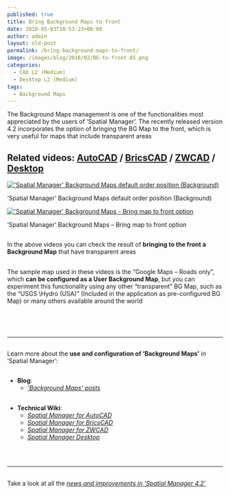 ```yaml
---
published: true
title: Bring Background Maps to front
date: 2018-05-03T10:53:23+00:00
author: admin
layout: old-post
permalink: /bring-background-maps-to-front/
image: /images/blog/2018/02/BG-to-front-85.png
categories:
  - CAD L2 (Medium)
  - Desktop L2 (Medium)
tags:
  - Background Maps
---
```

<p>
  The Background Maps management is one of the functionalities most appreciated by the users of &#8216;Spatial Manager&#8217;. The recently released version 4.2 incorporates the option of bringing the BG Map to the front, which is very useful for maps that include transparent areas
</p>

<p>
  <!--more-->
</p>

<h2>
  Related videos: <span><a href="https://youtu.be/uKFJwIv7OAQ?rel=0" target="_blank" rel="nofollow"><span>AutoCAD</span></a> </span>/ <span><a href="https://youtu.be/wP8GaoDTSpM?rel=0" target="_blank" rel="nofollow"><span>BricsCAD</span></a> </span>/ <span><a href="https://youtu.be/HVe1XCxOh-8?rel=0" target="_blank" rel="nofollow"><span>ZWCAD</span></a></span> / <a href="https://youtu.be/AzChN_B8VR8?rel=0" target="_blank" rel="nofollow"><span>Desktop</span></a>
</h2>

<div>
  <a href="/images/blog/2018/02/SPM-BG-Maps-to-Back2.png" target="_blank" rel="nofollow"><img src="/images/blog/2018/02/SPM-BG-Maps-to-Back2-1024x442.png" alt="'Spatial Manager' Background Maps default order position (Background)" width="625" height="270" srcset="/images/blog/2018/02/SPM-BG-Maps-to-Back2-1024x442.png 1024w, /images/blog/2018/02/SPM-BG-Maps-to-Back2-300x129.png 300w, /images/blog/2018/02/SPM-BG-Maps-to-Back2-768x331.png 768w, /images/blog/2018/02/SPM-BG-Maps-to-Back2-624x269.png 624w, /images/blog/2018/02/SPM-BG-Maps-to-Back2.png 1280w" sizes="(max-width: 625px) 100vw, 625px" /></a>
  
  <p>
    &#8216;Spatial Manager&#8217; Background Maps default order position (Background)
  </p>
</div>

<div>
  <a href="/images/blog/2018/02/SPM-BG-Maps-to-Front2.png" target="_blank" rel="nofollow"><img src="/images/blog/2018/02/SPM-BG-Maps-to-Front2-1024x442.png" alt="'Spatial Manager' Background Maps - Bring map to front option" width="625" height="270" srcset="/images/blog/2018/02/SPM-BG-Maps-to-Front2-1024x442.png 1024w, /images/blog/2018/02/SPM-BG-Maps-to-Front2-300x129.png 300w, /images/blog/2018/02/SPM-BG-Maps-to-Front2-768x331.png 768w, /images/blog/2018/02/SPM-BG-Maps-to-Front2-624x269.png 624w, /images/blog/2018/02/SPM-BG-Maps-to-Front2.png 1280w" sizes="(max-width: 625px) 100vw, 625px" /></a>
  
  <p>
    &#8216;Spatial Manager&#8217; Background Maps &#8211; Bring map to front option
  </p>
</div>

<h2>
</h2>

<p>
  In the above videos you can check the result of <strong>bringing to the front a Background Map</strong> that have transparent areas
</p>

<h2>
</h2>

<p>
  The sample map used in these videos is the &#8220;Google Maps &#8211; Roads only&#8221;, which <strong>can be configured as a User Background Map</strong>, but you can experiment this functionality using any other &#8220;transparent&#8221; BG Map, such as the &#8220;USGS \Hydro (USA)&#8221; (Included in the application as pre-configured BG Map) or many others available around the world
</p>

<h2>
</h2>

&nbsp;

## 

* * *

<h2>
</h2>

<p>
  Learn more about the <strong>use and configuration of &#8216;Background Maps&#8217;</strong> in &#8216;Spatial Manager&#8217;:
</p>

## 

  * **Blog**: 
      * _<span><span><a href="http://www.spatialmanager.com/tag/background-maps/" target="_blank" rel="nofollow">&#8216;Background Maps&#8217; posts</a></span></span>_

## 

  * **Technical Wiki**: 
      * _<span><a href="http://wiki.spatialmanager.com/index.php/Spatial_Manager™_for_AutoCAD_-_FAQs:_Background_Maps_(%22Standard%22_and_%22Professional%22_editions_only)" target="_blank" rel="nofollow">Spatial Manager for AutoCAD</a></span>_
      * _<span><a href="http://wiki.spatialmanager.com/index.php/Spatial_Manager™_for_BricsCAD_-_FAQs:_Background_Maps_(%22Standard%22_and_%22Professional%22_editions_only)" target="_blank" rel="nofollow">Spatial Manager for BricsCAD</a></span>_
      * _<span><a href="http://wiki.spatialmanager.com/index.php/Spatial_Manager™_for_ZWCAD_-_FAQs:_Background_Maps_(%22Standard%22_and_%22Professional%22_editions_only)" target="_blank" rel="nofollow">Spatial Manager for ZWCAD</a></span>_<span><br /> </span>
      * _<a href="http://wiki.spatialmanager.com/index.php/Spatial_Manager_Desktop™_-_FAQs:_Background_Maps" target="_blank" rel="nofollow">Spatial Manager Desktop</a>_

## 

&nbsp;

* * *

<h2>
</h2>

<p>
  Take a look at all the <span><em><a href="http://www.spatialmanager.com/new-spatial-manager-4-2-released" target="_blank" rel="nofollow"><span>news and improvements in &#8216;Spatial Manager 4.2&#8217;</span></a></em></span>
</p>